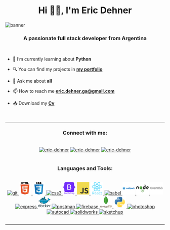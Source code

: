<h1 align="center">Hi 👋🏽, I'm Eric  Dehner</h1>
<img align="center" src="https://i.imgur.com/6T01RR5.png" alt="banner"/>
<br>
<h3 align="center">A passionate full stack developer from Argentina</h3>
<br>

- 🌱 I’m currently learning about **Python**

- 🔍 You can find my projects in [**my portfolio**](https://eric-dehner-portfolio.vercel.app/)

- 💬 Ask me about **all**

- 📫 How to reach me **eric.dehner.ga@gmail.com**

- 📥 Download my [**Cv**](https://drive.usercontent.google.com/download?id=1MCHnVT3KLifePxYTxzLwWvqZtd0TNjbh&export=download&authuser=1&confirm=t&uuid=59f5183d-1332-4838-9658-af4214816df3&at=APZUnTVfVeJsu171j3oOU1rnOKPp:1706120444925)

<br>
<hr>
<div align="center">
<h3>Connect with me:</h3>
<br>
<a href="mailto:eric.dehner.ga@gmail.com" target="blank"><img align="center" src="https://upload.wikimedia.org/wikipedia/commons/thumb/7/7e/Gmail_icon_%282020%29.svg/2560px-Gmail_icon_%282020%29.svg.png" alt="eric-dehner" height="30" width="35" /></a>
<a href="https://www.linkedin.com/in/eric-dehner/" target="blank"><img align="center" src="https://raw.githubusercontent.com/rahuldkjain/github-profile-readme-generator/master/src/images/icons/Social/linked-in-alt.svg" alt="eric-dehner" height="30" width="40" /></a>
<a href="https://www.instagram.com/eriicdehner/" target="blank"><img align="center" src="https://raw.githubusercontent.com/rahuldkjain/github-profile-readme-generator/master/src/images/icons/Social/instagram.svg" alt="eric-dehner" height="30" width="40" /></a>
</div>
<br>
<div align="center">
<h3>Languages and Tools:</h3>
<br>
<!-- Git -->
<a href="https://git-scm.com/" target="_blank" rel="noreferrer"> <img src="https://www.vectorlogo.zone/logos/git-scm/git-scm-icon.svg" alt="git" width="40" height="40"/> </a> 
<!-- Html -->
 <a href="https://www.w3.org/html/" target="_blank" rel="noreferrer"> <img src="https://raw.githubusercontent.com/devicons/devicon/master/icons/html5/html5-original-wordmark.svg" alt="html5" width="40" height="40"/> </a>
 <!-- Css -->
<a href="https://www.w3schools.com/css/" target="_blank" rel="noreferrer"> <img src="https://raw.githubusercontent.com/devicons/devicon/master/icons/css3/css3-original-wordmark.svg" alt="css3" width="40" height="40"/> </a> 
<!-- Sass -->
<a href="https://www.w3schools.com/css/" target="_blank" rel="noreferrer"> <img src="https://raw.githubusercontent.com/rahuldkjain/github-profile-readme-generator/888aff31e1d26dd2a6acf6afebbc34970aeb0118/src/images/icons/FrontendDevelopment/sass.svg" alt="css3" width="40" height="40"/> </a> 
<!-- Bootstrap -->
<a href="https://getbootstrap.com" target="_blank" rel="noreferrer"> <img src="https://raw.githubusercontent.com/devicons/devicon/master/icons/bootstrap/bootstrap-plain-wordmark.svg" alt="bootstrap" width="40" height="40"/> </a> 
<!-- Javascript -->
<a href="https://developer.mozilla.org/en-US/docs/Web/JavaScript" target="_blank" rel="noreferrer"> <img src="https://raw.githubusercontent.com/devicons/devicon/master/icons/javascript/javascript-original.svg" alt="javascript" width="40" height="40"/> </a> 
<!-- React -->
<a href="https://reactjs.org/" target="_blank" rel="noreferrer"> <img src="https://raw.githubusercontent.com/devicons/devicon/master/icons/react/react-original-wordmark.svg" alt="react" width="40" height="40"/> </a> 
<!-- BabelJs -->
<a href="https://babeljs.io/" target="_blank" rel="noreferrer"> <img src="https://www.vectorlogo.zone/logos/babeljs/babeljs-icon.svg" alt="babel" width="40" height="40"/> </a> 
<!-- Webpack -->
<a href="https://webpack.js.org" target="_blank" rel="noreferrer"> <img src="https://raw.githubusercontent.com/devicons/devicon/d00d0969292a6569d45b06d3f350f463a0107b0d/icons/webpack/webpack-original-wordmark.svg" alt="webpack" width="40" height="40"/> </a>
<!-- Node -->
<a href="https://nodejs.org" target="_blank" rel="noreferrer"> <img src="https://raw.githubusercontent.com/devicons/devicon/master/icons/nodejs/nodejs-original-wordmark.svg" alt="nodejs" width="40" height="40"/> </a> 
<!-- ExpressJs -->
<a href="https://expressjs.com" target="_blank" rel="noreferrer"> <img src="https://raw.githubusercontent.com/devicons/devicon/master/icons/express/express-original-wordmark.svg" alt="express" width="40" height="40"/> </a> 
<!-- Handlebars -->
<a href="https://handlebarsjs.com/" target="_blank" rel="noreferrer"> <img src="https://cdn.icon-icons.com/icons2/2699/PNG/512/handlebarsjs_logo_icon_169054.png" alt="express" width="50" height="35"/> </a> 
<!-- Docker -->
<a href="https://www.docker.com/" target="_blank" rel="noreferrer"> <img src="https://raw.githubusercontent.com/devicons/devicon/master/icons/docker/docker-original-wordmark.svg" alt="docker" width="40" height="40"/> </a>
<!-- Postman -->
<a href="https://postman.com" target="_blank" rel="noreferrer"> <img src="https://www.vectorlogo.zone/logos/getpostman/getpostman-icon.svg" alt="postman" width="40" height="40"/> </a> 
<!-- Firebase -->
 <a href="https://firebase.google.com/" target="_blank" rel="noreferrer"> <img src="https://www.vectorlogo.zone/logos/firebase/firebase-icon.svg" alt="firebase" width="40" height="40"/> </a> 
<!-- Mongodb -->
<a href="https://www.mongodb.com/" target="_blank" rel="noreferrer"> <img src="https://raw.githubusercontent.com/devicons/devicon/master/icons/mongodb/mongodb-original-wordmark.svg" alt="mongodb" width="40" height="40"/> </a> 
<!-- Python -->
<a href="https://www.python.org" target="_blank" rel="noreferrer"> <img src="https://raw.githubusercontent.com/devicons/devicon/master/icons/python/python-original.svg" alt="python" width="40" height="40"/> </a> 
 <!-- Photoshop -->
<a href="https://www.adobe.com/products/photoshop.html?promoid=RBS7NL7F&mv=other" target="_blank" rel="noreferrer"> <img src="https://raw.githubusercontent.com/rahuldkjain/github-profile-readme-generator/888aff31e1d26dd2a6acf6afebbc34970aeb0118/src/images/icons/Software/photoshop.svg" alt="photoshop" width="40" height="40"/> </a> 
<!-- Autocad -->
<a href="https://latinoamerica.autodesk.com" target="_blank" rel="noreferrer"> <img src="https://seeklogo.com/images/A/autocad-logo-C9817CB828-seeklogo.com.png" alt="autocad" width="40" height="40"/> </a>
<!-- Solidworks -->
<a href="https://www.solidworks.com" target="_blank" rel="noreferrer"> <img src="https://d2t1xqejof9utc.cloudfront.net/screenshots/pics/451b0dc471cd4cdc764c2a586f4e91b0/medium.png" alt="solidworks" width="40" height="40"/> </a>
<!-- Sketchup -->
<a href="https://www.sketchup.com" target="_blank" rel="noreferrer"> <img src="https://uxwing.com/wp-content/themes/uxwing/download/brands-and-social-media/sketchup-icon.png" alt="sketchup" width="40" height="40"/> </a> 
</div>
<br>
<hr>
